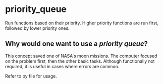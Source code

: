 # priority_queue
Run functions based on their priority. Higher priority functions are run first, followed by lower priority ones.

## Why would one want to use a _priority queue_?
This concept saved one of NASA's moon missions. The computer focused on the problem first, then the other basic tasks. Although functionally not required, it is useful in cases where errors are common.

Refer to py file for usage.
